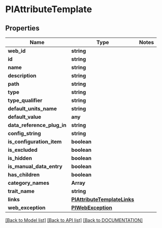 # PIAttributeTemplate

## Properties
Name | Type | Notes
------------ | ------------- | -------------
**web_id** | **string**
**id** | **string**
**name** | **string**
**description** | **string**
**path** | **string**
**type** | **string**
**type_qualifier** | **string**
**default_units_name** | **string**
**default_value** | **any**
**data_reference_plug_in** | **string**
**config_string** | **string**
**is_configuration_item** | **boolean**
**is_excluded** | **boolean**
**is_hidden** | **boolean**
**is_manual_data_entry** | **boolean**
**has_children** | **boolean**
**category_names** | **Array<string>**
**trait_name** | **string**
**links** | **[**PIAttributeTemplateLinks**](../models/PIAttributeTemplateLinks.md)**
**web_exception** | **[**PIWebException**](../models/PIWebException.md)**

[[Back to Model list]](../../DOCUMENTATION.md#documentation-for-models) [[Back to API list]](../../DOCUMENTATION.md#documentation-for-api-endpoints) [[Back to DOCUMENTATION]](../../DOCUMENTATION.md)
